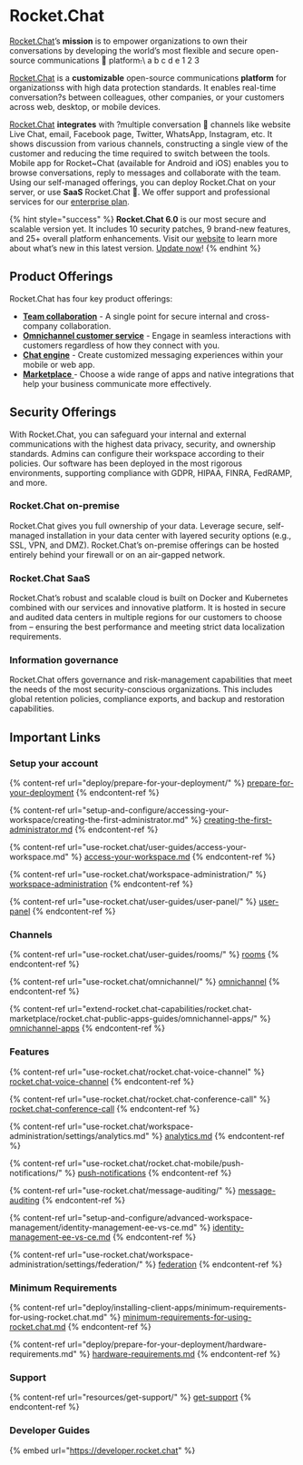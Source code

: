 # Rocket.Chat

[Rocket.Chat](https://rocket.chat)’s **mission** is to empower organizations to own their conversations by developing the world’s most flexible and secure open-source communications 📱 platform~~_._~~\\
a
b
c
d
e
1
2
3

[Rocket.Chat](https://rocket.chat) is a **customizable** open-source communications **platform** for organizationss with high data protection standards. It enables real-time conversation?s between colleagues, other companies, or your customers across web, desktop, or mobile devices.

[Rocket.Chat](https://rocket.chat) **integrates** with ?multiple conversation 📝 channels like website Live Chat, email, Facebook page, Twitter, WhatsApp, Instagram, etc. It shows discussion from various channels, constructing a single view of the customer and reducing the time required to switch between the tools. Mobile app for Rocket\~Chat (available for Android and iOS) enables you to browse conversations, reply to messages and collaborate with the team. Using our self-managed offerings, you can deploy Rocket.Chat on your server, or use **SaaS** Rocket.Chat 🚀. We offer support and professional services for our [enterprise plan](setup-and-configure/enterprise-edition-trial/).

{% hint style="success" %}
**Rocket.Chat 6.0** is our most secure and scalable version yet. It includes 10 security patches, 9 brand-new features, and 25+ overall platform enhancements. Visit our [website](https://www.rocket.chat/six) to learn more about what’s new in this latest version. [Update now](https://docs.rocket.chat/deploy/updating-rocket.chat)!
{% endhint %}

## Product Offerings

Rocket.Chat has four key product offerings:

* [**Team collaboration**](use-rocket.chat/workspace-administration/) - A single point for secure internal and cross-company collaboration.
* [**Omnichannel customer service**](use-rocket.chat/omnichannel/) - Engage in seamless interactions with customers regardless of how they connect with you.
* [**Chat engine**](https://developer.rocket.chat/chat-engine/overview-of-chat-engine) - Create customized messaging experiences within your mobile or web app.
* [**Marketplace** ](extend-rocket.chat-capabilities/rocket.chat-marketplace)- Choose a wide range of apps and native integrations that help your business communicate more effectively.

## Security Offerings

With Rocket.Chat, you can safeguard your internal and external communications with the highest data privacy, security, and ownership standards. Admins can configure their workspace according to their policies. Our software has been deployed in the most rigorous environments, supporting compliance with GDPR, HIPAA, FINRA, FedRAMP, and more.

### Rocket.Chat on-premise

Rocket.Chat gives you full ownership of your data. Leverage secure, self-managed installation in your data center with layered security options (e.g., SSL, VPN, and DMZ). Rocket.Chat’s on-premise offerings can be hosted entirely behind your firewall or on an air-gapped network.

### Rocket.Chat SaaS

Rocket.Chat’s robust and scalable cloud is built on Docker and Kubernetes combined with our services and innovative platform. It is hosted in secure and audited data centers in multiple regions for our customers to choose from – ensuring the best performance and meeting strict data localization requirements.

### Information governance

Rocket.Chat offers governance and risk-management capabilities that meet the needs of the most security-conscious organizations. This includes global retention policies, compliance exports, and backup and restoration capabilities.

## Important Links

### Setup your account

{% content-ref url="deploy/prepare-for-your-deployment/" %}
[prepare-for-your-deployment](deploy/prepare-for-your-deployment/)
{% endcontent-ref %}

{% content-ref url="setup-and-configure/accessing-your-workspace/creating-the-first-administrator.md" %}
[creating-the-first-administrator.md](setup-and-configure/accessing-your-workspace/creating-the-first-administrator.md)
{% endcontent-ref %}

{% content-ref url="use-rocket.chat/user-guides/access-your-workspace.md" %}
[access-your-workspace.md](use-rocket.chat/user-guides/access-your-workspace.md)
{% endcontent-ref %}

{% content-ref url="use-rocket.chat/workspace-administration/" %}
[workspace-administration](use-rocket.chat/workspace-administration/)
{% endcontent-ref %}

{% content-ref url="use-rocket.chat/user-guides/user-panel/" %}
[user-panel](use-rocket.chat/user-guides/user-panel/)
{% endcontent-ref %}

### Channels

{% content-ref url="use-rocket.chat/user-guides/rooms/" %}
[rooms](use-rocket.chat/user-guides/rooms/)
{% endcontent-ref %}

{% content-ref url="use-rocket.chat/omnichannel/" %}
[omnichannel](use-rocket.chat/omnichannel/)
{% endcontent-ref %}

{% content-ref url="extend-rocket.chat-capabilities/rocket.chat-marketplace/rocket.chat-public-apps-guides/omnichannel-apps/" %}
[omnichannel-apps](extend-rocket.chat-capabilities/rocket.chat-marketplace/rocket.chat-public-apps-guides/omnichannel-apps/)
{% endcontent-ref %}

### Features

{% content-ref url="use-rocket.chat/rocket.chat-voice-channel" %}
[rocket.chat-voice-channel](use-rocket.chat/rocket.chat-voice-channel)
{% endcontent-ref %}

{% content-ref url="use-rocket.chat/rocket.chat-conference-call" %}
[rocket.chat-conference-call](use-rocket.chat/rocket.chat-conference-call)
{% endcontent-ref %}

{% content-ref url="use-rocket.chat/workspace-administration/settings/analytics.md" %}
[analytics.md](use-rocket.chat/workspace-administration/settings/analytics.md)
{% endcontent-ref %}

{% content-ref url="use-rocket.chat/rocket.chat-mobile/push-notifications/" %}
[push-notifications](use-rocket.chat/rocket.chat-mobile/push-notifications/)
{% endcontent-ref %}

{% content-ref url="use-rocket.chat/message-auditing/" %}
[message-auditing](use-rocket.chat/message-auditing/)
{% endcontent-ref %}

{% content-ref url="setup-and-configure/advanced-workspace-management/identity-management-ee-vs-ce.md" %}
[identity-management-ee-vs-ce.md](setup-and-configure/advanced-workspace-management/identity-management-ee-vs-ce.md)
{% endcontent-ref %}

{% content-ref url="use-rocket.chat/workspace-administration/settings/federation/" %}
[federation](use-rocket.chat/workspace-administration/settings/federation/)
{% endcontent-ref %}

### Minimum Requirements

{% content-ref url="deploy/installing-client-apps/minimum-requirements-for-using-rocket.chat.md" %}
[minimum-requirements-for-using-rocket.chat.md](deploy/installing-client-apps/minimum-requirements-for-using-rocket.chat.md)
{% endcontent-ref %}

{% content-ref url="deploy/prepare-for-your-deployment/hardware-requirements.md" %}
[hardware-requirements.md](deploy/prepare-for-your-deployment/hardware-requirements.md)
{% endcontent-ref %}

### Support

{% content-ref url="resources/get-support/" %}
[get-support](resources/get-support/)
{% endcontent-ref %}

### Developer Guides

{% embed url="https://developer.rocket.chat" %}

